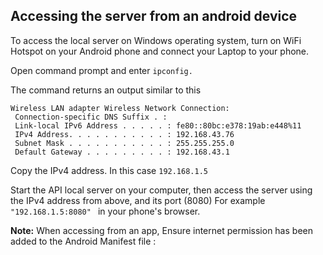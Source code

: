 ## Accessing the server from an android device

To access the local server on Windows operating system,
turn on WiFi Hotspot on your Android phone and connect your Laptop to your phone.

Open  command prompt and enter 
`ipconfig. `

The command returns an output similar to this

```
Wireless LAN adapter Wireless Network Connection:
 Connection-specific DNS Suffix . : 
 Link-local IPv6 Address . . . . . : fe80::80bc:e378:19ab:e448%11
 IPv4 Address. . . . . . . . . . . : 192.168.43.76
 Subnet Mask . . . . . . . . . . . : 255.255.255.0 
 Default Gateway . . . . . . . . . : 192.168.43.1
```

Copy the IPv4 address.
In this case
`192.168.1.5 `

Start the API local server on your computer, then access the server using the IPv4 address from above, and its port (8080)
For example 
` "192.168.1.5:8080"  `  in your phone's browser. 

**Note:** When accessing from an app, 
Ensure internet permission has been added to the Android Manifest file :

<uses-permission android:name="android.permission.INTERNET"/>
